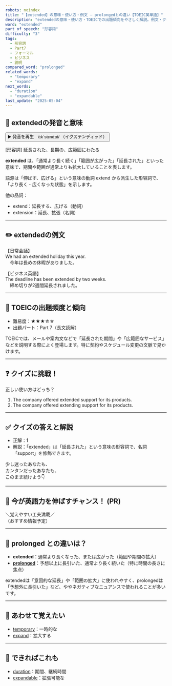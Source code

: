 ```yaml
---
robots: noindex
title: "【extended】の意味・使い方・例文 ― prolongedとの違い【TOEIC英単語】"
description: "extendedの意味・使い方・TOEICでの出題傾向をやさしく解説。例文・クイズ付きでprolongedとの違いもわかりやすく学べます。"
word: "extended"
part_of_speech: "形容詞"
difficulty: "3"
tags:
  - 形容詞
  - Part7
  - フォーマル
  - ビジネス
  - 説明
compared_word: "prolonged"
related_words:
  - "temporary"
  - "expand"
next_words:
  - "duration"
  - "expandable"
last_update: "2025-05-04"
---
```


## 🔰 extendedの発音と意味

<button class="play-audio" onclick="playTTS('extended')">
  <span class="play-audio-main">
    ▶️ 発音を再生　/ɪkˈstɛndɪd/
  </span>
  <span class="play-audio-sub">
    （イクステンディッド）
  </span>
</button>

[形容詞] 延長された、長期の、広範囲にわたる

**extended** は、「通常より長く続く」「範囲が広がった」「延長された」といった意味で、期間や範囲が通常よりも拡大していることを表します。

語源は「伸ばす、広げる」という意味の動詞 extend から派生した形容詞で、「より長く・広くなった状態」を示します。

他の品詞：  
- extend：延長する、広げる（動詞）
- extension：延長、拡張（名詞）

---

## ✏️ extendedの例文

【日常会話】  
We had an extended holiday this year.  
　今年は長めの休暇がありました。

【ビジネス英語】  
The deadline has been extended by two weeks.  
　締め切りが2週間延長されました。

---

## 🎯 TOEICの出題頻度と傾向

- 難易度：★★★☆☆
- 出題パート：Part 7（長文読解）

TOEICでは、メールや案内文などで「延長された期間」や「広範囲なサービス」などを説明する際によく登場します。特に契約やスケジュール変更の文脈で見かけます。

---

## ❓ クイズに挑戦！

正しい使い方はどっち？

1. The company offered extended support for its products.  
2. The company offered extending support for its products.

---

## ✅ クイズの答えと解説

- 正解：**1**
- 解説：「extended」は「延長された」という意味の形容詞で、名詞「support」を修飾できます。

少し迷ったあなたも、  
カンタンだったあなたも、  
このまま続けよう👇️

---

## 🚀 今が英語力を伸ばすチャンス！ (PR)

<div class="info-center">
＼覚えやすい工夫満載／<br>  
（おすすめ情報予定）
</div>

---

## 🤔  prolonged との違いは？

- **extended**：通常より長くなった、または広がった（範囲や期間の拡大）
- **[prolonged](/prolonged)**：予想以上に長引いた、通常より長く続いた（特に時間の長さに焦点）

extendedは「意図的な延長」や「範囲の拡大」に使われやすく、prolongedは「予想外に長引いた」など、ややネガティブなニュアンスで使われることが多いです。

---

## 🧩 あわせて覚えたい

- [temporary](/temporary)：一時的な
- [expand](/expand)：拡大する

---

## 📖 できればこれも

- [duration](/duration)：期間、継続時間
- [expandable](/expandable)：拡張可能な

<!-- cvid: aid00_bid29 -->
